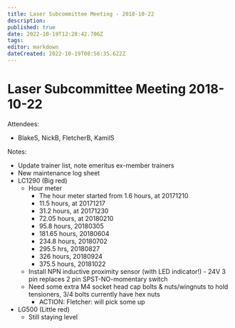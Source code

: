 ```yaml
---
title: Laser Subcommittee Meeting - 2018-10-22
description: 
published: true
date: 2022-10-19T12:28:42.706Z
tags: 
editor: markdown
dateCreated: 2022-10-19T08:56:35.622Z
---
```


# Laser Subcommittee Meeting 2018-10-22

Attendees:

-   BlakeS, NickB, FletcherB, KamilS

Notes:

-   Update trainer list, note emeritus ex-member trainers
-   New maintenance log sheet
-   LC1290 (Big red)
    -   Hour meter
        -   The hour meter started from 1.6 hours, at 20171210
        -   11.5 hours, at 20171217
        -   31.2 hours, at 20171230
        -   72.05 hours, at 20180210
        -   95.8 hours, 20180305
        -   181.65 hours, 20180604
        -   234.8 hours, 20180702
        -   295.5 hrs, 20180827
        -   326 hours, 20180924
        -   375.5 hours, 20181022
    -   Install NPN inductive proximity sensor (with LED indicator!) - 24V 3 pin replaces 2 pin SPST-NO-momentary switch
    -   Need some extra M4 socket head cap bolts & nuts/wingnuts to hold tensioners, 3/4 bolts currently have hex nuts
        -   ACTION: Fletcher: will pick some up
-   LG500 (Little red)
    -   Still staying level
